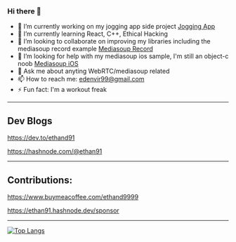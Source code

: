 ### Hi there 👋

- 🔭 I’m currently working on my jogging app side project [Jogging App](https://github.com/ethand91/Jogging-Tracker)
- 🌱 I’m currently learning React, C++, Ethical Hacking
- 👯 I’m looking to collaborate on improving my libraries including the mediasoup record example [Mediasoup Record](https://github.com/ethand91/mediasoup3-record-demo)
- 🤔 I’m looking for help with my mediasoup ios sample, I'm still an object-c noob [Mediasoup iOS](https://github.com/ethand91/mediasoup-ios-client)
- 💬 Ask me about anyting WebRTC/mediasoup related
- 📫 How to reach me: edenvir99@gmail.com
- ⚡ Fun fact: I'm a workout freak 

---

## Dev Blogs

https://dev.to/ethand91

https://hashnode.com/@ethan91

---

## Contributions:

https://www.buymeacoffee.com/ethand9999

https://ethan91.hashnode.dev/sponsor

---

[![Top Langs](https://github-readme-stats.vercel.app/api/top-langs/?username=ethand91&layout=compact&theme=vision-friendly-dark)](https://github.com/anuraghazra/github-readme-stats)

